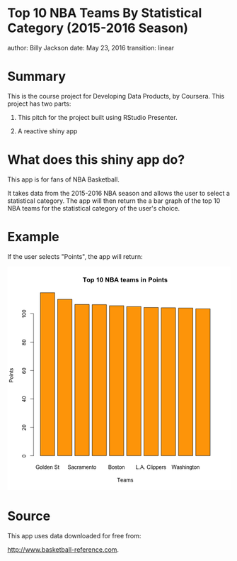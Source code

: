 Top 10 NBA Teams By Statistical Category (2015-2016 Season)
========================================================
author: Billy Jackson
date: May 23, 2016
transition: linear

Summary
========================================================
This is the course project for Developing Data Products, by Coursera.  This project has two parts:

1. This pitch for the project built using RStudio Presenter.

2. A reactive shiny app

What does this shiny app do?
========================================================
This app is for fans of NBA Basketball.


It takes data from the 2015-2016 NBA season and allows the user to select a statistical category.  The app will then return the a bar graph of the top 10 NBA teams for the statistical category of the user's choice.


Example
========================================================
If the user selects "Points", the app will return:

![plot of chunk unnamed-chunk-1](pitch-figure/unnamed-chunk-1-1.png)

Source
========================================================

This app uses data downloaded for free from:

<http://www.basketball-reference.com>.

